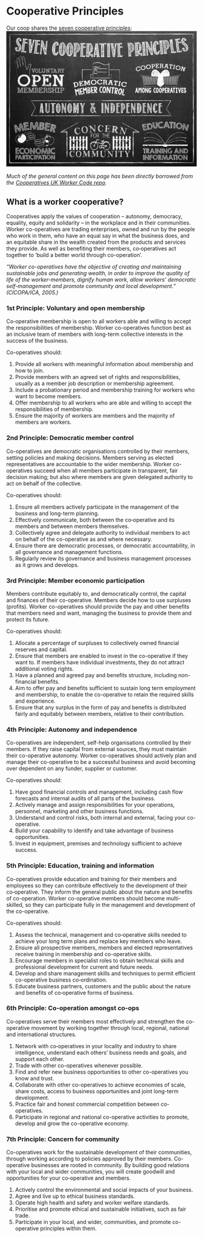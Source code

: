 # Cooperative Principles

Our coop shares the [seven cooperative principles](http://faresharecoop.org/why-be-a-co-op.html):
<img src='co-op-principles.png' class='img-50pc'>

*Much of the general content on this page has been directly borrowed from the [Cooperatives UK Worker Code repo](https://github.com/cooperativesuk/workercode/blob/master/SUMMARY.md#summary).* 

## What is a worker cooperative?

Cooperatives apply the values of cooperation – autonomy, democracy, equality, equity and solidarity – in the workplace and in their communities. Worker co-operatives are trading enterprises, owned and run by the people who work in them, who have an equal say in what the business does, and an equitable share in the wealth created from the products and services they provide. As well as benefiting their members, co‑operatives act together to ‘build a better world through co-operation’.

*“Worker co-operatives have the objective of creating and maintaining sustainable jobs and generating wealth, in order to improve the quality of life of the worker-members, dignify human work, allow workers’ democratic self-management and promote community and local development.” (CICOPA/ICA, 2005.)*

### 1st Principle: Voluntary and open membership

Co‑operative membership is open to all workers able and willing to accept the responsibilities of membership. Worker co-operatives function best as an inclusive team of members with long-term collective interests in the success of the business.

Co-operatives should: 
1. Provide all workers with meaningful information about membership and how to join. 
2. Provide members with an agreed set of rights and responsibilities, usually as a member job description or membership agreement. 
3. Include a probationary period and membership training for workers who want to become members.
4. Offer membership to all workers who are able and willing to accept the responsibilities of membership. 
5. Ensure the majority of workers are members and the majority of members are workers.

### 2nd Principle: Democratic member control

Co-operatives are democratic organisations controlled by their members, setting policies and making decisions. Members serving as elected representatives are accountable to the wider membership. Worker co-operatives succeed when all members participate in transparent, fair decision making; but also where members are given delegated authority to act on behalf of the collective.

Co-operatives should: 
1. Ensure all members actively participate in the management of the business and long-term planning.
2. Effectively communicate, both between the co‑operative and its members and between members themselves.
3. Collectively agree and delegate authority to individual members to act on behalf of the co-operative as and where necessary.
4. Ensure there are democratic processes, or democratic accountability, in all governance and management functions. 
5. Regularly review its governance and business management processes as it grows and develops.

### 3rd Principle: Member economic participation

Members contribute equitably to, and democratically control, the capital and finances of their co-operative. Members decide how to use surpluses (profits). Worker co-operatives should provide the pay and other benefits that members need and want, managing the business to provide them and protect its future.

Co-operatives should: 
1. Allocate a percentage of surpluses to collectively owned financial reserves and capital.
2. Ensure that members are enabled to invest in the co-operative if they want to. If members have individual investments, they do not attract additional voting rights.
3. Have a planned and agreed pay and benefits structure, including non-financial benefits. 
4. Aim to offer pay and benefits sufficient to sustain long term employment and membership, to enable the co-operative to retain the required skills and experience. 
5. Ensure that any surplus in the form of pay and benefits is distributed fairly and equitably between members, relative to their contribution.

### 4th Principle: Autonomy and independence

Co-operatives are independent, self-help organisations controlled by their members. If they raise capital from external sources, they must maintain their co-operative autonomy. Worker co-operatives should actively plan and manage their co-operative to be a successful business and avoid becoming over dependent on any funder, supplier or customer.

Co-operatives should: 
1. Have good financial controls and management, including cash flow forecasts and internal audits of all parts of the business. 
2. Actively manage and assign responsibilities for your operations, personnel, marketing and other business functions. 
3. Understand and control risks, both internal and external, facing your co-operative. 
4. Build your capability to identify and take advantage of business opportunities. 
5. Invest in equipment, premises and technology sufficient to achieve success.

### 5th Principle: Education, training and information

Co-operatives provide education and training for their members and employees so they can contribute effectively to the development of their co‑operative. They inform the general public about the nature and benefits of co-operation. Worker co-operative members should become multi-skilled, so they can participate fully in the management and development of the co-operative. 

Co-operatives should: 
1. Assess the technical, management and co‑operative skills needed to achieve your long term plans and replace key members who leave. 
2. Ensure all prospective members, members and elected representatives receive training in membership and co-operative skills. 
3. Encourage members in specialist roles to obtain technical skills and professional development for current and future needs. 
4. Develop and share management skills and techniques to permit efficient co-operative business co‑ordination. 
5. Educate business partners, customers and the public about the nature and benefits of co‑operative forms of business.

### 6th Principle: Co-operation amongst co-ops

Co‑operatives serve their members most effectively and strengthen the co-operative movement by working together through local, regional, national and international structures. 

1. Network with co‑operatives in your locality and industry to share intelligence, understand each others’ business needs and goals, and support each other. 
2. Trade with other co-operatives whenever possible. 
3. Find and refer new business opportunities to other co-operatives you know and trust. 
4. Collaborate with other co-operatives to achieve economies of scale, share costs, access to business opportunities and joint long-term development. 
5. Practice fair and honest commercial competition between co-operatives. 
6. Participate in regional and national co-operative activities to promote, develop and grow the co-operative economy.

### 7th Principle: Concern for community

Co-operatives work for the sustainable development of their communities, through working according to policies approved by their members. Co-operative businesses are rooted in community. By building good relations with your local and wider communities, you will create goodwill and opportunities for your co‑operative and members. 

1. Actively control the environmental and social impacts of your business. 
2. Agree and live up to ethical business standards. 
3. Operate high health and safety and worker welfare standards. 
4. Prioritise and promote ethical and sustainable initiatives, such as fair trade. 
5. Participate in your local, and wider, communities, and promote co-operative principles within them.